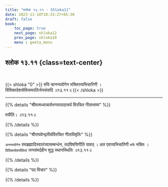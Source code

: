 ```yaml
---
title: "श्लोक १३.११ - Shloka11"
date: 2023-11-18T18:33:27+05:30
draft: false
book:
    toc_page: true
    next_page: shloka12
    prev_page: shloka10
    menu : geeta_menu
---
```




## श्लोक १३.११ {class=text-center}

<br/>

{{< shloka  "0"  >}}
मयि चानन्ययोगेन भक्तिरव्यभिचारिणी ।  
विविक्तदेशसेवित्वमरतिर्जनसंसदि ॥१३.११॥
{{< /shloka >}}

---


{{% details "श्रीमत्मध्वाचार्यभगवत्पादाचर्य विरचित  गीताभाष्य" %}}

मयीति।   ॥१३.११॥

{{% /details %}}



{{% details "श्रीराघवेन्द्रतीर्थविरचित गीताविवृतिः" %}}

`अनन्ययोगेन` रमाब्रह्मादिस्वातंत्र्यासम्बन्धेन, तदविषयिणीति 
यावत्‌ ।  अत एवाव्यभिचारिणी `मयि` भक्तिः । `विविक्तदेशसेवित्वं` 
जनसंमर्दहीन शुद्ध स्थानस्थितिः ॥१३.११॥


{{% /details %}}



{{% details "पद विचार" %}}


{{% /details %}}
